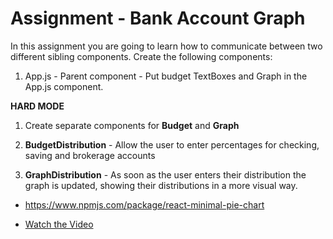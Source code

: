 # Assignment - Bank Account Graph
 

In this assignment you are going to learn how to communicate between two different sibling components. Create the following components: 

1) App.js - Parent component - Put budget TextBoxes and Graph in the App.js component. 

**HARD MODE**

1) Create separate components for **Budget** and **Graph**

2) **BudgetDistribution** - Allow the user to enter percentages for checking, saving and brokerage accounts 

3) **GraphDistribution** - As soon as the user enters their distribution the graph is updated, showing their distributions in a more visual way. 

* https://www.npmjs.com/package/react-minimal-pie-chart

* [Watch the Video](../resources/graph-video.mp4)